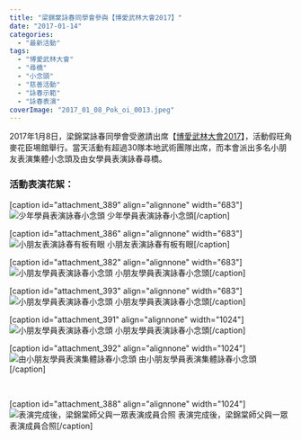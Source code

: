 ```yaml
---
title: "梁錦棠詠春同學會參與【博愛武林大會2017】"
date: "2017-01-14"
categories: 
  - "最新活動"
tags: 
  - "博愛武林大會"
  - "尋橋"
  - "小念頭"
  - "慈善活動"
  - "詠春示範"
  - "詠春表演"
coverImage: "2017_01_08_Pok_oi_0013.jpeg"
---
```


2017年1月8日，梁錦棠詠春同學會受邀請出席【[博愛武林大會2017](http://www.pokoi.org.hk/tc/new_events_details.aspx?id=364)】，活動假旺角麥花臣埸館舉行。當天活動有超過30隊本地武術團隊出席，而本會派出多名小朋友表演集體小念頭及由女學員表演詠春尋橋。<!--more-->

### 活動表演花絮：

\[caption id="attachment\_389" align="alignnone" width="683"\]![少年學員表演詠春小念頭](images/2017_01_08_Pok_oi_0016-683x1024.jpeg) 少年學員表演詠春小念頭\[/caption\]

\[caption id="attachment\_386" align="alignnone" width="683"\]![小朋友表演詠春有板有眼](images/2017_01_08_Pok_oi_0010-683x1024.jpeg) 小朋友表演詠春有板有眼\[/caption\]

\[caption id="attachment\_382" align="alignnone" width="683"\]![小朋友學員表演詠春小念頭](images/2017_01_08_Pok_oi_0004-683x1024.jpeg) 小朋友學員表演詠春小念頭\[/caption\]

\[caption id="attachment\_393" align="alignnone" width="683"\]![小朋友學員表演詠春小念頭](images/2017_01_08_Pok_oi_0020-683x1024.jpeg) 小朋友學員表演詠春小念頭\[/caption\]

\[caption id="attachment\_391" align="alignnone" width="1024"\]![小朋友學員表演詠春小念頭](images/2017_01_08_Pok_oi_0018-1024x683.jpeg) 小朋友學員表演詠春小念頭\[/caption\]

\[caption id="attachment\_392" align="alignnone" width="1024"\]![由小朋友學員表演集體詠春小念頭](images/2017_01_08_Pok_oi_0019-1024x683.jpeg) 由小朋友學員表演集體詠春小念頭\[/caption\]

 

\[caption id="attachment\_388" align="alignnone" width="1024"\]![表演完成後，梁錦棠師父與一眾表演成員合照](images/2017_01_08_Pok_oi_0014-1024x683.jpeg) 表演完成後，梁錦棠師父與一眾表演成員合照\[/caption\]
